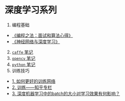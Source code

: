 # 深度学习系列

1. 编程基础
- [《编程之法：面试和算法心得》](https://github.com/julycoding/The-Art-Of-Programming-By-July/tree/master/ebook/zh)
- [《神经网络与深度学习》](https://www.gitbook.com/book/tigerneil/neural-networks-and-deep-learning-zh/details)      
2. [`caffe` 笔记](./caffe/)       
3. [`opencv` 笔记](./opencv/)      
4. [`python` 笔记](./python/)      
5. 训练技巧    
- [1. 如何更好的训练网络](./train/trainModels.md)    
- [2. 训练——知乎专栏](https://zhuanlan.zhihu.com/p/27763696)             
- [3. 深度机器学习中的batch的大小对学习效果有何影响？](https://www.zhihu.com/question/32673260)             

